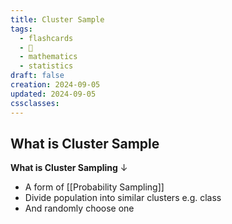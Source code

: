 ```yaml
---
title: Cluster Sample
tags:
  - flashcards
  - 🌱
  - mathematics
  - statistics
draft: false
creation: 2024-09-05
updated: 2024-09-05
cssclasses: 
---
```

## What is Cluster Sample

**What is Cluster Sampling**
↓
- A form of [[Probability Sampling]]
- Divide population into similar clusters e.g. class
- And randomly choose one
<!--SR:!2024-12-13,4,270-->